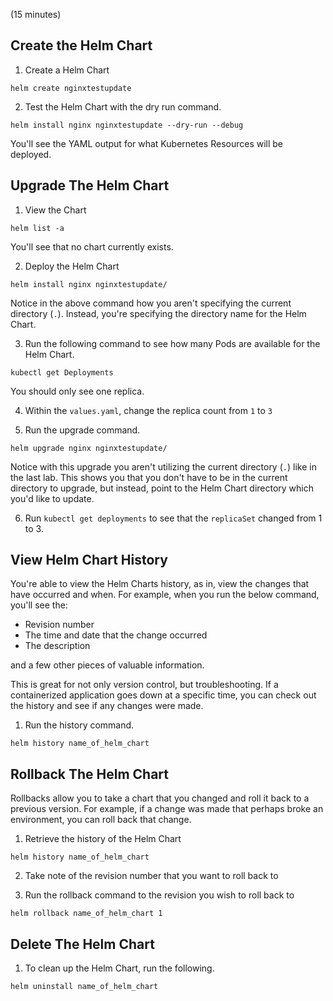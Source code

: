 (15 minutes)

## Create the Helm Chart
1. Create a Helm Chart
```
helm create nginxtestupdate
```

2. Test the Helm Chart with the dry run command.
```
helm install nginx nginxtestupdate --dry-run --debug
```

You'll see the YAML output for what Kubernetes Resources will be deployed.

## Upgrade The Helm Chart

1. View the Chart
```
helm list -a
```

You'll see that no chart currently exists.

2. Deploy the Helm Chart
```
helm install nginx nginxtestupdate/
```

Notice in the above command how you aren't specifying the current directory (`.`). Instead, you're specifying the directory name for the Helm Chart.

3. Run the following command to see how many Pods are available for the Helm Chart.
```
kubectl get Deployments
```

You should only see one replica.

4. Within the `values.yaml`, change the replica count from `1` to `3`

5. Run the upgrade command.
```
helm upgrade nginx nginxtestupdate/
```

Notice with this upgrade you aren't utilizing the current directory (`.`) like in the last lab. This shows you that you don't have to be in the current directory to upgrade, but instead, point to the Helm Chart directory which you'd like to update.

6. Run `kubectl get deployments` to see that the `replicaSet` changed from 1 to 3.

## View Helm Chart History

You're able to view the Helm Charts history, as in, view the changes that have occurred and when. For example, when you run the below command, you'll see the:
- Revision number
- The time and date that the change occurred
- The description

and a few other pieces of valuable information.

This is great for not only version control, but troubleshooting. If a containerized application goes down at a specific time, you can check out the history and see if any changes were made.

1. Run the history command.
```
helm history name_of_helm_chart
```

## Rollback The Helm Chart

Rollbacks allow you to take a chart that you changed and roll it back to a previous version. For example, if a change was made that perhaps broke an environment, you can roll back that change.

1. Retrieve the history of the Helm Chart
```
helm history name_of_helm_chart
```

2. Take note of the revision number that you want to roll back to

3. Run the rollback command to the revision you wish to roll back to
```
helm rollback name_of_helm_chart 1
```

## Delete The Helm Chart

1. To clean up the Helm Chart, run the following.
```
helm uninstall name_of_helm_chart
```